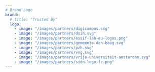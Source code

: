 ```yaml
---
# Brand Logo
brand:
  # title: "Trusted By"
  logo:
    - image: "/images/partners/digicampus.svg" 
    - image: "/images/partners/dsih.svg"
    - image: "/images/partners/essif-lab-eu-logos.png"
    - image: "/images/partners/gemeente-den-haag.svg"
    - image: "/images/partners/pzh.svg"
    - image: "/images/partners/vng.svg"
    - image: "/images/partners/vrije-universiteit-amsterdam.svg"
    - image: "/images/partners/sidn-logo-fc.png"
---
```

